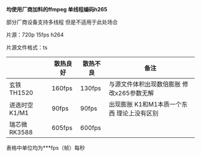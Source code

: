 **均使用厂商加料的ffmpeg 单线程编码h265**

部分厂商设备支持多线程 但是不适用于此处场合

片源：720p 15fps h264

片源文件格式：ts



|                | 散热良好 | 散热不良 | 备注                                        |
| -------------- | -------- | -------- | ------------------------------------------- |
| 玄铁 TH1520    | 160fps   | 130fps   | 与源文件体积出现数倍膨胀 修改x265参数无解   |
| 进迭时空 K1/M1 | 90fps    | 90fps    | 出现膨胀  K1和M1本质一个东西 理论上没有区别 |
| 瑞芯微 RK3588  | 605fps   | 600fps   |                                             |

表格中单位均为***fps（帧）每秒


